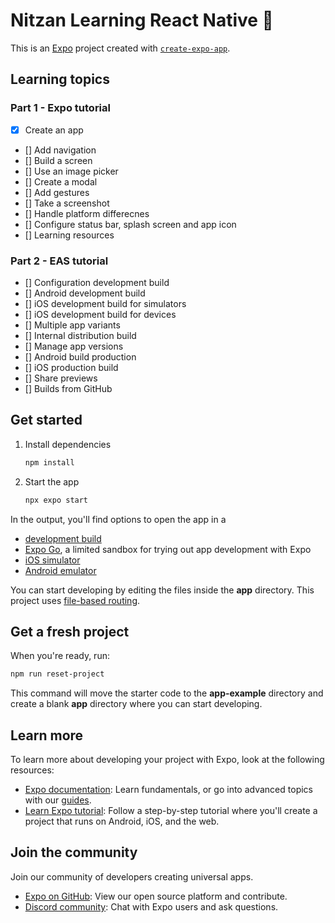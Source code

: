 # Nitzan Learning React Native 👋

This is an [Expo](https://expo.dev) project created with [`create-expo-app`](https://www.npmjs.com/package/create-expo-app).

## Learning topics

### Part 1 - Expo tutorial
- [x] Create an app
- [] Add navigation
- [] Build a screen
- [] Use an image picker
- [] Create a modal
- [] Add gestures
- [] Take a screenshot
- [] Handle platform differecnes
- [] Configure status bar, splash screen and app icon
- [] Learning resources

### Part 2 - EAS tutorial
- [] Configuration development build
- [] Android development build
- [] iOS development build for simulators
- [] iOS development build for devices
- [] Multiple app variants
- [] Internal distribution build
- [] Manage app versions
- [] Android build production
- [] iOS production build
- [] Share previews
- [] Builds from GitHub

## Get started

1. Install dependencies

   ```bash
   npm install
   ```

2. Start the app

   ```bash
   npx expo start
   ```

In the output, you'll find options to open the app in a

- [development build](https://docs.expo.dev/develop/development-builds/introduction/)
- [Expo Go](https://expo.dev/go), a limited sandbox for trying out app development with Expo
- [iOS simulator](https://docs.expo.dev/workflow/ios-simulator/)
- [Android emulator](https://docs.expo.dev/workflow/android-studio-emulator/)

You can start developing by editing the files inside the **app** directory. This project uses [file-based routing](https://docs.expo.dev/router/introduction).

## Get a fresh project

When you're ready, run:

```bash
npm run reset-project
```

This command will move the starter code to the **app-example** directory and create a blank **app** directory where you can start developing.

## Learn more

To learn more about developing your project with Expo, look at the following resources:

- [Expo documentation](https://docs.expo.dev/): Learn fundamentals, or go into advanced topics with our [guides](https://docs.expo.dev/guides).
- [Learn Expo tutorial](https://docs.expo.dev/tutorial/introduction/): Follow a step-by-step tutorial where you'll create a project that runs on Android, iOS, and the web.

## Join the community

Join our community of developers creating universal apps.

- [Expo on GitHub](https://github.com/expo/expo): View our open source platform and contribute.
- [Discord community](https://chat.expo.dev): Chat with Expo users and ask questions.
